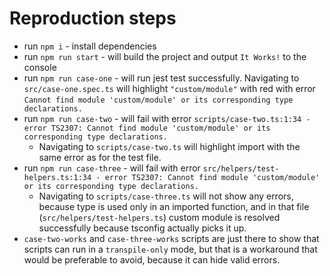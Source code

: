 # Reproduction steps

- run `npm i` - install dependencies
- run `npm run start` - will build the project and output `It Works!`
  to the console
- run `npm run case-one` - will run jest test successfully. Navigating to `src/case-one.spec.ts` will highlight `"custom/module"` with red with error `Cannot find module 'custom/module' or its corresponding type declarations.`
- run `npm run case-two` - will fail with error `scripts/case-two.ts:1:34 - error TS2307: Cannot find module 'custom/module' or its corresponding type declarations.`
  - Navigating to `scripts/case-two.ts` will highlight import with the same error as for the test file.
- run `npm run case-three` - will fail with error `src/helpers/test-helpers.ts:1:34 - error TS2307: Cannot find module 'custom/module' or its corresponding type declarations.`
  - Navigating to `scripts/case-three.ts` will not show any errors, because type is used only in an imported function, and in that file (`src/helpers/test-helpers.ts`) custom module is resolved successfully because tsconfig actually picks it up.
- `case-two-works` and `case-three-works` scripts are just there to show that scripts can run in a `transpile-only` mode, but that is a workaround that would be preferable to avoid, because it can hide valid errors.
